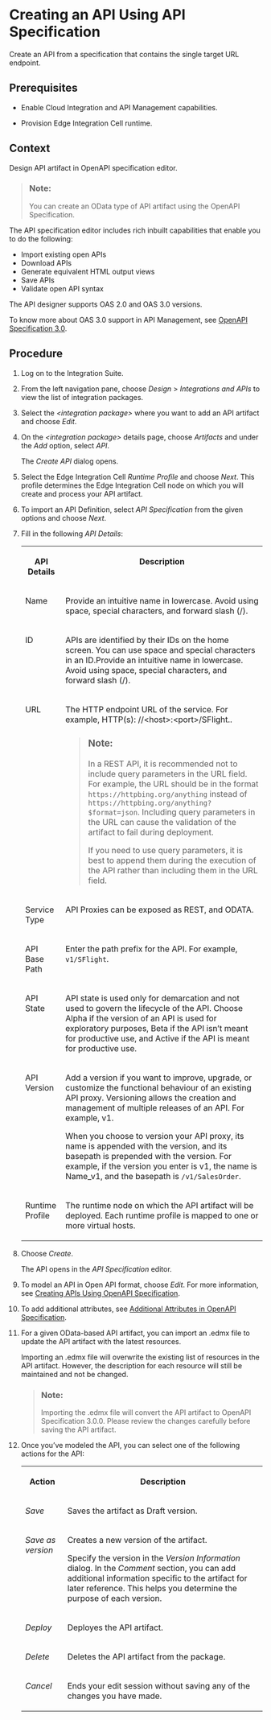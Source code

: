 <!-- loio39c2b30f5bbc45ca9b3396a188650b7d -->

# Creating an API Using API Specification

Create an API from a specification that contains the single target URL endpoint.



<a name="loio39c2b30f5bbc45ca9b3396a188650b7d__prereq_qtk_13k_qwb"/>

## Prerequisites

-   Enable Cloud Integration and API Management capabilities.

-   Provision Edge Integration Cell runtime.




## Context

Design API artifact in OpenAPI specification editor.

> ### Note:  
> You can create an OData type of API artifact using the OpenAPI Specification.

The API specification editor includes rich inbuilt capabilities that enable you to do the following:

-   Import existing open APIs
-   Download APIs
-   Generate equivalent HTML output views
-   Save APIs
-   Validate open API syntax

The API designer supports OAS 2.0 and OAS 3.0 versions.

To know more about OAS 3.0 support in API Management, see [OpenAPI Specification 3.0](openapi-specification-3-0-db3537a.md).



## Procedure

1.  Log on to the Integration Suite.

2.  From the left navigation pane, choose *Design* \> *Integrations and APIs* to view the list of integration packages.

3.  Select the *<integration package\>* where you want to add an API artifact and choose *Edit*.

4.  On the *<integration package\>* details page, choose *Artifacts* and under the *Add* option, select *API*.

    The *Create API* dialog opens.

5.  Select the Edge Integration Cell *Runtime Profile* and choose *Next*. This profile determines the Edge Integration Cell node on which you will create and process your API artifact.

6.  To import an API Definition, select *API Specification* from the given options and choose *Next*.

7.  Fill in the following *API Details*:


    <table>
    <tr>
    <th valign="top">

    API Details
    
    </th>
    <th valign="top">

    Description
    
    </th>
    </tr>
    <tr>
    <td valign="top">
    
    Name
    
    </td>
    <td valign="top">
    
    Provide an intuitive name in lowercase. Avoid using space, special characters, and forward slash \(/\).
    
    </td>
    </tr>
    <tr>
    <td valign="top">
    
    ID
    
    </td>
    <td valign="top">
    
    APIs are identified by their IDs on the home screen. You can use space and special characters in an ID.Provide an intuitive name in lowercase. Avoid using space, special characters, and forward slash \(/\).
    
    </td>
    </tr>
    <tr>
    <td valign="top">
    
    URL
    
    </td>
    <td valign="top">
    
    The HTTP endpoint URL of the service. For example, HTTP\(s\): //<host\>:<port\>/SFlight..

    > ### Note:  
    > In a REST API, it is recommended not to include query parameters in the URL field. For example, the URL should be in the format `https://httpbing.org/anything` instead of `https://httpbing.org/anything?$format=json`. Including query parameters in the URL can cause the validation of the artifact to fail during deployment.
    > 
    > If you need to use query parameters, it is best to append them during the execution of the API rather than including them in the URL field.


    
    </td>
    </tr>
    <tr>
    <td valign="top">
    
    Service Type
    
    </td>
    <td valign="top">
    
    API Proxies can be exposed as REST, and ODATA.
    
    </td>
    </tr>
    <tr>
    <td valign="top">
    
    API Base Path
    
    </td>
    <td valign="top">
    
    Enter the path prefix for the API. For example, `v1/SFlight`.
    
    </td>
    </tr>
    <tr>
    <td valign="top">
    
    API State
    
    </td>
    <td valign="top">
    
    API state is used only for demarcation and not used to govern the lifecycle of the API. Choose Alpha if the version of an API is used for exploratory purposes, Beta if the API isn’t meant for productive use, and Active if the API is meant for productive use.
    
    </td>
    </tr>
    <tr>
    <td valign="top">
    
    API Version
    
    </td>
    <td valign="top">
    
    Add a version if you want to improve, upgrade, or customize the functional behaviour of an existing API proxy. Versioning allows the creation and management of multiple releases of an API. For example, v1.

    When you choose to version your API proxy, its name is appended with the version, and its basepath is prepended with the version. For example, if the version you enter is v1, the name is Name\_v1, and the basepath is `/v1/SalesOrder`.
    
    </td>
    </tr>
    <tr>
    <td valign="top">
    
    Runtime Profile
    
    </td>
    <td valign="top">
    
    The runtime node on which the API artifact will be deployed. Each runtime profile is mapped to one or more virtual hosts.
    
    </td>
    </tr>
    </table>
    
8.  Choose *Create*.

    The API opens in the *API Specification* editor.

9.  To model an API in Open API format, choose *Edit*. For more information, see [Creating APIs Using OpenAPI Specification](creating-apis-using-openapi-specification-4923e5e.md).

10. To add additional attributes, see [Additional Attributes in OpenAPI Specification](additional-attributes-in-openapi-specification-4ab4c8e.md).

11. For a given OData-based API artifact, you can import an .edmx file to update the API artifact with the latest resources.

    Importing an .edmx file will overwrite the existing list of resources in the API artifact. However, the description for each resource will still be maintained and not be changed.

    > ### Note:  
    > Importing the .edmx file will convert the API artifact to OpenAPI Specification 3.0.0. Please review the changes carefully before saving the API artifact.

12. Once you’ve modeled the API, you can select one of the following actions for the API:


    <table>
    <tr>
    <th valign="top">

    Action
    
    </th>
    <th valign="top">

    Description
    
    </th>
    </tr>
    <tr>
    <td valign="top">
    
    *Save* 
    
    </td>
    <td valign="top">
    
    Saves the artifact as Draft version.
    
    </td>
    </tr>
    <tr>
    <td valign="top">
    
    *Save as version* 
    
    </td>
    <td valign="top">
    
    Creates a new version of the artifact.

    Specify the version in the *Version Information* dialog. In the *Comment* section, you can add additional information specific to the artifact for later reference. This helps you determine the purpose of each version.
    
    </td>
    </tr>
    <tr>
    <td valign="top">
    
    *Deploy* 
    
    </td>
    <td valign="top">
    
    Deployes the API artifact.
    
    </td>
    </tr>
    <tr>
    <td valign="top">
    
    *Delete* 
    
    </td>
    <td valign="top">
    
    Deletes the API artifact from the package.
    
    </td>
    </tr>
    <tr>
    <td valign="top">
    
    *Cancel* 
    
    </td>
    <td valign="top">
    
    Ends your edit session without saving any of the changes you have made.
    
    </td>
    </tr>
    </table>
    

